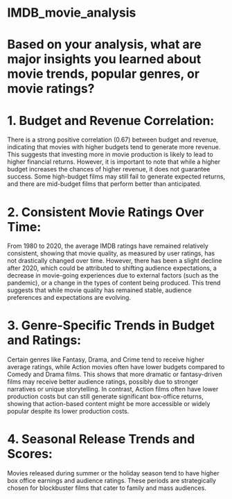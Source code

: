 # IMDB_movie_analysis

# Based on your analysis, what are major insights you learned about movie trends, popular genres, or movie ratings?

# 1. Budget and Revenue Correlation:
There is a strong positive correlation (0.67) between budget and revenue, indicating that movies with higher budgets tend to generate more revenue. This suggests that investing more in movie production is likely to lead to higher financial returns. However, it is important to note that while a higher budget increases the chances of higher revenue, it does not guarantee success. Some high-budget films may still fail to generate expected returns, and there are mid-budget films that perform better than anticipated.

# 2. Consistent Movie Ratings Over Time:
From 1980 to 2020, the average IMDB ratings have remained relatively consistent, showing that movie quality, as measured by user ratings, has not drastically changed over time. However, there has been a slight decline after 2020, which could be attributed to shifting audience expectations, a decrease in movie-going experiences due to external factors (such as the pandemic), or a change in the types of content being produced. This trend suggests that while movie quality has remained stable, audience preferences and expectations are evolving.

# 3. Genre-Specific Trends in Budget and Ratings:
Certain genres like Fantasy, Drama, and Crime tend to receive higher average ratings, while Action movies often have lower budgets compared to Comedy and Drama films. This shows that more dramatic or fantasy-driven films may receive better audience ratings, possibly due to stronger narratives or unique storytelling. In contrast, Action films often have lower production costs but can still generate significant box-office returns, showing that action-based content might be more accessible or widely popular despite its lower production costs.

# 4. Seasonal Release Trends and Scores: 
Movies released during summer or the holiday season tend to have higher box office earnings and audience ratings. These periods are strategically chosen for blockbuster films that cater to family and mass audiences.
